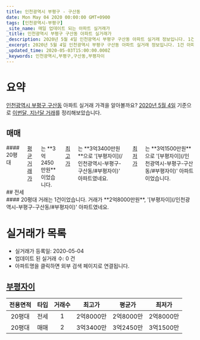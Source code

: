 ```yaml
---
title: 인천광역시 부평구 - 구산동
date: Mon May 04 2020 00:00:00 GMT+0900
tags: [인천광역시-부평구]
_site_name: 매일 업데이트 되는 아파트 실거래가
_title: 인천광역시 부평구 구산동 아파트 실거래가
_description: 2020년 5월 4일 인천광역시 부평구 구산동 아파트 실거래 정보입니다. 1건 아파트 정보가 있습니다.
_excerpt: 2020년 5월 4일 인천광역시 부평구 구산동 아파트 실거래 정보입니다. 1건 아파트 정보가 있습니다.
_updated_time: 2020-05-03T15:00:00.000Z
_keywords: 인천광역시,부평구,구산동,부평자이
---
```





# 요약
<ins>인천광역시 부평구 구산동</ins> 아파트 실거래 가격을 알아볼까요? <ins>2020년 5월 4일</ins> 기준으로 <ins>이번달, 지난달 거래</ins>를 정리해보았습니다.

## 매매
<div class="container">
<div class="twelve columns" markdown="1">
#### 20평대
<ins>평균 거래가</ins>는 **3억2450만원**이었습니다. <ins>최고가</ins>는 **3억3400만원**으로 '[부평자이](/인천광역시-부평구-구산동/#부평자이)' 아파트였네요. <ins>최저가</ins>는 **3억1500만원**으로 '[부평자이](/인천광역시-부평구-구산동/#부평자이)' 아파트이었습니다.
</div>
</div>
## 전세
<div class="container">
<div class="twelve columns" markdown="1">
#### 20평대
거래는 1건이었습니다. 거래가 **2억8000만원**, '[부평자이](/인천광역시-부평구-구산동/#부평자이)' 아파트였네요.
</div>
</div>



# 실거래가 목록
- 실거래가 등록일: 2020-05-04
- 업데이트 된 실거래 수: 0 건
- 아파트명을 클릭하면 외부 검색 페이지로 연결됩니다.

## [부평자이](#부평자이)

|전용면적|타입|거래수|최고가|평균가|최저가|
|:---:|:---:|:---:|:---:|:---:|:---:|
|20평대|<span class="deal-type-2">전세</span>|1|2억8000만|2억8000만|2억8000만|
|20평대|<span class="deal-type-1">매매</span>|2|3억3400만|3억2450만|3억1500만|

<br/>




